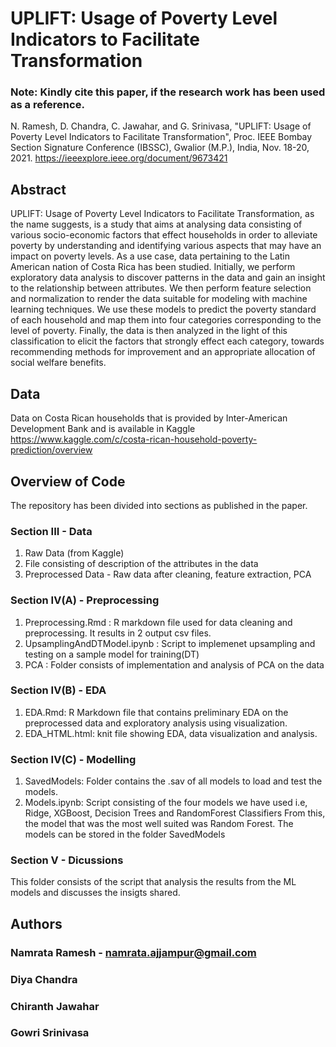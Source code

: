 # UPLIFT: Usage of Poverty Level Indicators to Facilitate Transformation

### Note: Kindly cite this paper, if the research work has been used as a reference.
N. Ramesh, D. Chandra, C. Jawahar, and G. Srinivasa, "UPLIFT: Usage of Poverty Level Indicators to Facilitate Transformation", Proc. IEEE Bombay Section Signature Conference (IBSSC), Gwalior (M.P.), India, Nov. 18-20, 2021. https://ieeexplore.ieee.org/document/9673421  

## Abstract
UPLIFT: Usage of Poverty Level Indicators to Facilitate Transformation, as the name suggests, is a study that aims at analysing data consisting of various socio-economic factors that effect households in order to alleviate poverty by understanding and identifying various aspects that may have an impact on poverty levels. 
As a use case, data pertaining to the Latin American nation of Costa Rica has been studied. Initially, we perform exploratory data analysis to discover patterns in the data and gain an insight to the relationship between attributes. We then perform feature selection and normalization to render the data suitable for modeling with machine learning techniques. We use these models to predict the poverty standard of each household and map them into four categories corresponding to the level of poverty. Finally, the data is then analyzed in the light of this classification to elicit the factors that strongly effect each category, towards recommending methods for improvement and an appropriate allocation of social welfare benefits.

## Data 
Data on Costa Rican households that is provided by Inter-American Development Bank and is available in Kaggle
https://www.kaggle.com/c/costa-rican-household-poverty-prediction/overview

## Overview of Code
The repository has been divided into sections as published in the paper.

### Section III - Data
1. Raw Data (from Kaggle) 
2. File consisting of description of the attributes in the data 
3. Preprocessed Data - Raw data after cleaning, feature extraction, PCA

### Section IV(A) - Preprocessing 
1. Preprocessing.Rmd : R markdown file used for data cleaning and preprocessing. It results in 2 output csv files.
2. UpsamplingAndDTModel.ipynb : Script to implemenet upsampling and testing on a sample model for training(DT)
3. PCA : Folder consists of implementation and analysis of PCA on the data

### Section IV(B) - EDA
1. EDA.Rmd: R Markdown file that contains preliminary EDA on the preprocessed data and exploratory analysis using visualization.
2. EDA_HTML.html: knit file showing EDA, data visualization and analysis.

### Section IV(C) - Modelling
1. SavedModels: Folder contains the .sav of all models to load and test the models.
2. Models.ipynb: Script consisting of the four models we have used i.e, Ridge, XGBoost, Decision Trees and RandomForest Classifiers
From this, the model that was the most well suited was Random Forest.
The models can be stored in the folder SavedModels

### Section V - Dicussions
This folder consists of the script that analysis the results from the ML models and discusses the insigts shared.



## Authors
### Namrata Ramesh - namrata.ajjampur@gmail.com 
### Diya Chandra
### Chiranth Jawahar
### Gowri Srinivasa







